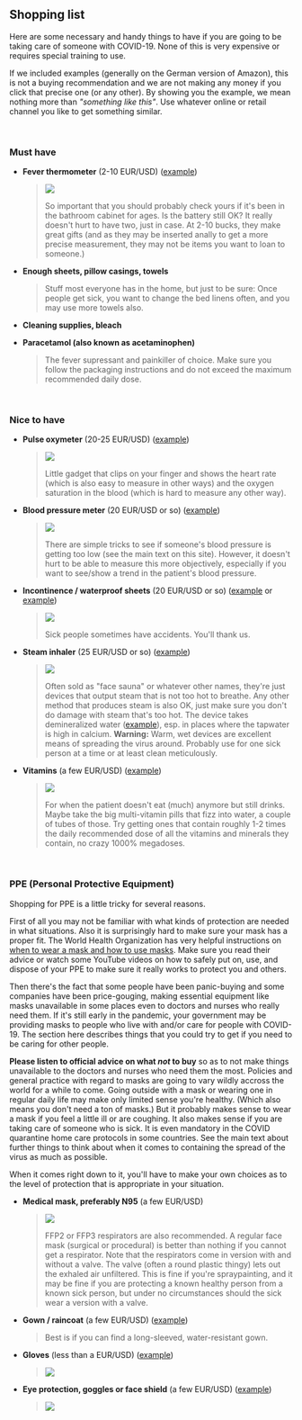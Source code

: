 ## Shopping list

Here are some necessary and handy things to have if you are going to be taking care of someone with COVID-19. None of this is very expensive or requires special training to use. 

If we included examples (generally on the German version of Amazon), this is not a buying recommendation and we are not making any money if you click that precise one (or any other). By showing you the example, we mean nothing more than *"something like this"*. Use whatever online or retail channel you like to get something similar. 

&nbsp;

### Must have

* **Fever thermometer** (2-10 EUR/USD) ([example](https://www.amazon.de/gp/product/B001NYHXYS))

   > ![](/images/thermometer.png)
   > 
   > So important that you should probably check yours if it's been in the bathroom cabinet for ages. Is the battery still OK? It really doesn't hurt to have two, just in case. At 2-10 bucks, they make great gifts (and as they may be inserted anally to get a more precise measurement, they may not be items you want to loan to someone.)

* **Enough sheets, pillow casings, towels**
   
   > Stuff most everyone has in the home, but just to be sure: Once people get sick, you want to change the bed linens often, and you may use more towels also.
   
* **Cleaning supplies, bleach**

* **Paracetamol (also known as acetaminophen)**

  > The fever supressant and painkiller of choice. Make sure you follow the packaging instructions and do not exceed the maximum recommended daily dose.

&nbsp;

### Nice to have

* **Pulse oxymeter** (20-25 EUR/USD) ([example](https://www.amazon.de/gp/product/B07P3ZS6L3))
   > ![](/images/pulse-oxi.png)
   >
   > Little gadget that clips on your finger and shows the heart rate (which is also easy to measure in other ways) and the oxygen saturation in the blood (which is hard to measure any other way).

* **Blood pressure meter** (20 EUR/USD or so) ([example](https://www.amazon.de/gp/product/B07KY867ZH))
   > ![](/images/blood-pressure.png)
   > 
   > There are simple tricks to see if someone's blood pressure is getting too low (see the main text on this site). However, it doesn't hurt to be able to measure this more objectively, especially if you want to see/show a trend in the patient's blood pressure.

* **Incontinence / waterproof sheets** (20 EUR/USD or so) ([example](https://www.amazon.de/Comfortcare-Inkontinenz-Bettw%C3%A4sche-waschbar-Blau/dp/B07W7CCQVG) or [example](https://www.amazon.de/Co-operative-Independent-Living-Bettdeckenbezug-wasserabweisend/dp/B00BJMA8X2))
   > ![](/images/sheet.png)
   >
   > Sick people sometimes have accidents. You'll thank us.

* **Steam inhaler** (25 EUR/USD or so) ([example](https://www.amazon.de/gp/product/B07SNQH6CZ))
   > ![](/images/steam.png)
   >
   > Often sold as "face sauna" or whatever other names, they're just devices that output steam that is not too hot to breathe. Any other method that produces steam is also OK, just make sure you don't do damage with steam that's too hot. The device takes demineralized water ([example](https://www.amazon.de/gp/product/B07J5Y95MQ)), esp. in places where the tapwater is high in calcium. 
   > **Warning:** Warm, wet devices are excellent means of spreading the virus around. Probably use for one sick person at a time or at least clean meticulously.

* **Vitamins** (a few EUR/USD) ([example](https://www.amazon.de/dp/B07S63PCZK))
   > ![](/images/multi-vitamin.png)
   >
   > For when the patient doesn't eat (much) anymore but still drinks. Maybe take the big multi-vitamin pills that fizz into water, a couple of tubes of those. Try getting ones that contain roughly 1-2 times the daily recommended dose of all the vitamins and minerals they contain, no crazy 1000% megadoses.

&nbsp;

### PPE (Personal Protective Equipment)

Shopping for PPE is a little tricky for several reasons.

First of all you may not be familiar with what kinds of protection are needed in what situations. Also it is surprisingly hard to make sure your mask has a proper fit. The World Health Organization has very helpful instructions on [when to wear a mask and how to use masks](https://www.who.int/emergencies/diseases/novel-coronavirus-2019/advice-for-public/when-and-how-to-use-masks). Make sure you read their advice or watch some YouTube videos on how to safely put on, use, and dispose of your PPE to make sure it really works to protect you and others. 

Then there's the fact that some people have been panic-buying and some companies have been price-gouging, making essential equipment like masks unavailable in some places even to doctors and nurses who really need them. If it's still early in the pandemic, your government may be providing masks to people who live with and/or care for people with COVID-19. The section here describes things that you could try to get if you need to be caring for other people. 

**Please listen to official advice on what *not* to buy** so as to not make things unavailable to the doctors and nurses who need them the most. Policies and general practice with regard to masks are going to vary wildly accross the world for a while to come. Going outside with a mask or wearing one in regular daily life may make only limited sense you're healthy. (Which also means you don't need a ton of masks.) But it probably makes sense to wear a mask if you feel a little ill or are coughing. It also makes sense if you are taking care of someone who is sick. It is even mandatory in the COVID quarantine home care protocols in some countries.  See the main text about further things to think about when it comes to containing the spread of the virus as much as possible.

When it comes right down to it, you'll have to make your own choices as to the level of protection that is appropriate in your situation. 

* **Medical mask, preferably N95** (a few EUR/USD)
   > ![](/images/mask.png)
   > 
   > FFP2 or FFP3 respirators are also recommended. A regular face mask (surgical or procedural) is better than nothing if you cannot get a respirator. Note that the respirators come in version with and without a valve. The valve (often a round plastic thingy) lets out the exhaled air unfiltered. This is fine if you're spraypainting, and it may be fine if you are protecting a known healthy person from a known sick person, but under no circumstances should the sick wear a version with a valve. 

* **Gown / raincoat** (a few EUR/USD) ([example](https://www.amazon.de/dp/B07DFDFFRX))

   > Best is if you can find a long-sleeved, water-resistant gown. 

* **Gloves** (less than a EUR/USD) ([example](https://www.amazon.de/dp/B01LWJ80C7))
   > ![](/images/gloves.png)

* **Eye protection, goggles or face shield** (a few EUR/USD) ([example](https://www.amazon.de/dp/B002THV25Y))
   > ![](/images/glasses.png)
   > 
